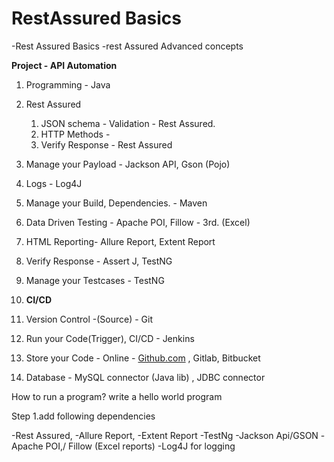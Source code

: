 # RestAssured Basics

-Rest Assured Basics
-rest Assured Advanced concepts



**Project - API Automation**

1. Programming - Java
2. Rest Assured
    1. JSON schema - Validation - Rest Assured.
    2. HTTP Methods -
    3. Verify Response - Rest Assured
3. Manage your Payload - Jackson API, Gson (Pojo)
4. Logs - Log4J
5. Manage your Build, Dependencies. -  Maven
6. Data Driven Testing - Apache POI, Fillow - 3rd. (Excel)
7. HTML Reporting- Allure Report, Extent Report
8. Verify Response - Assert J, TestNG
9. Manage your Testcases - TestNG

1. **CI/CD**
2. Version Control -(Source) - Git
3. Run your Code(Trigger), CI/CD - Jenkins
4. Store your Code - Online - [﻿Github.com](https://github.com/) , Gitlab, Bitbucket
5. Database - MySQL connector (Java lib) , JDBC connector

How to run a program?
write a hello world program


Step 1.add following dependencies

-Rest Assured,
-Allure Report,
-Extent Report
-TestNg
-Jackson Api/GSON
-Apache POI,/ Fillow (Excel reports)
-Log4J for logging
